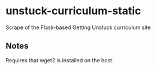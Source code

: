 # unstuck-curriculum-static
Scrape of the Flask-based Getting Unstuck curriculum site


## Notes
Requires that wget2 is installed on the host.